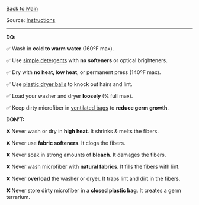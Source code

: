 [Back to Main](/README.md)

Source: [Instructions](https://www.microfiberwholesale.com/blogs/blog/how-to-wash-microfiber#erid3538427)

---

**DO:**

✅ Wash in **cold to warm water** (160ºF max).

✅ Use [simple detergents](https://amzn.to/3LwsHDg) with **no softeners** or optical brighteners.

✅ Dry with **no heat, low heat**, or permanent press (140ºF max).

✅ Use [plastic dryer balls](https://amzn.to/3Jqw2kt) to knock out hairs and lint.

✅ Load your washer and dryer **loosely** (¾ full max).

✅ Keep dirty microfiber in [ventilated bags](https://www.microfiberwholesale.com/products/15x20-cinch-bag-pack-of-2) to **reduce germ growth**.  

**DON’T:**

❌ Never wash or dry in **high heat**. It shrinks & melts the fibers.

❌ Never use **fabric softeners**. It clogs the fibers.

❌ Never soak in strong amounts of **bleach**. It damages the fibers.

❌ Never wash microfiber with **natural fabrics**. It fills the fibers with lint.

❌ Never **overload** the washer or dryer. It traps lint and dirt in the fibers.

**❌** Never store dirty microfiber in a **closed plastic bag**. It creates a germ terrarium.
